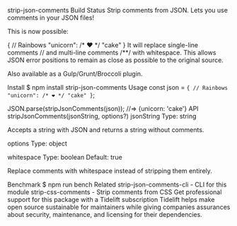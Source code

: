 strip-json-comments Build Status
Strip comments from JSON. Lets you use comments in your JSON files!

This is now possible:

{
	// Rainbows
	"unicorn": /* ❤ */ "cake"
}
It will replace single-line comments // and multi-line comments /**/ with whitespace. This allows JSON error positions to remain as close as possible to the original source.

Also available as a Gulp/Grunt/Broccoli plugin.

Install
$ npm install strip-json-comments
Usage
const json = `{
	// Rainbows
	"unicorn": /* ❤ */ "cake"
}`;

JSON.parse(stripJsonComments(json));
//=> {unicorn: 'cake'}
API
stripJsonComments(jsonString, options?)
jsonString
Type: string

Accepts a string with JSON and returns a string without comments.

options
Type: object

whitespace
Type: boolean
Default: true

Replace comments with whitespace instead of stripping them entirely.

Benchmark
$ npm run bench
Related
strip-json-comments-cli - CLI for this module
strip-css-comments - Strip comments from CSS
Get professional support for this package with a Tidelift subscription
Tidelift helps make open source sustainable for maintainers while giving companies
assurances about security, maintenance, and licensing for their dependencies.
